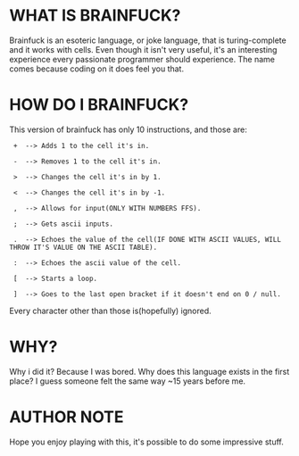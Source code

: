 # WHAT IS BRAINFUCK?

Brainfuck is an esoteric language, or joke language, that is turing-complete and it works with cells. Even though it isn't very useful, it's an interesting experience every passionate programmer should experience. The name comes because coding on it does feel you that.

# HOW DO I BRAINFUCK?

This version of brainfuck has only 10 instructions, and those are:

```
 +  --> Adds 1 to the cell it's in.

 -  --> Removes 1 to the cell it's in.

 >  --> Changes the cell it's in by 1.

 <  --> Changes the cell it's in by -1.

 ,  --> Allows for input(ONLY WITH NUMBERS FFS).

 ;  --> Gets ascii inputs.

 .  --> Echoes the value of the cell(IF DONE WITH ASCII VALUES, WILL THROW IT'S VALUE ON THE ASCII TABLE).

 :  --> Echoes the ascii value of the cell.

 [  --> Starts a loop.

 ]  --> Goes to the last open bracket if it doesn't end on 0 / null.
```

Every character other than those is(hopefully) ignored.

# WHY?

Why i did it? Because I was bored. Why does this language exists in the first place? I guess someone felt the same way ~15 years before me.

# AUTHOR NOTE

Hope you enjoy playing with this, it's possible to do some impressive stuff.
